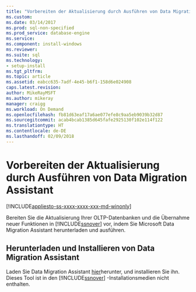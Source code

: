 ```yaml
---
title: "Vorbereiten der Aktualisierung durch Ausführen von Data Migration Assistant | Microsoft-Dokumentation"
ms.custom: 
ms.date: 03/14/2017
ms.prod: sql-non-specified
ms.prod_service: database-engine
ms.service: 
ms.component: install-windows
ms.reviewer: 
ms.suite: sql
ms.technology:
- setup-install
ms.tgt_pltfrm: 
ms.topic: article
ms.assetid: eabcc635-7adf-4e45-b6f1-158d6e024908
caps.latest.revision: 
author: MikeRayMSFT
ms.author: mikeray
manager: craigg
ms.workload: On Demand
ms.openlocfilehash: fb81d63eaf17a6ae077efe8c9aa5eb9039b32d87
ms.sourcegitcommit: acab4bcab1385d645fafe2925130f102e114f122
ms.translationtype: HT
ms.contentlocale: de-DE
ms.lasthandoff: 02/09/2018
---
```

# <a name="prepare-for-upgrade-by-running-data-migration-assistant"></a>Vorbereiten der Aktualisierung durch Ausführen von Data Migration Assistant

[!INCLUDE[appliesto-ss-xxxx-xxxx-xxx-md-winonly](../../includes/appliesto-ss-xxxx-xxxx-xxx-md-winonly.md)]
  
Bereiten Sie die Aktualisierung Ihrer OLTP-Datenbanken und die Übernahme neuer Funktionen in [!INCLUDE[ssnover](../../includes/ssnoversion-md.md)] vor, indem Sie Microsoft Data Migration Assistant herunterladen und ausführen.  
  
## <a name="download-and-install-data-migration-assistant"></a>Herunterladen und Installieren von Data Migration Assistant  
Laden Sie Data Migration Assistant [hier](http://go.microsoft.com/fwlink/?LinkID=613421)herunter, und installieren Sie ihn. Dieses Tool ist in den [!INCLUDE[ssnover](../../includes/ssnoversion-md.md)] -Installationsmedien nicht enthalten.  

  
